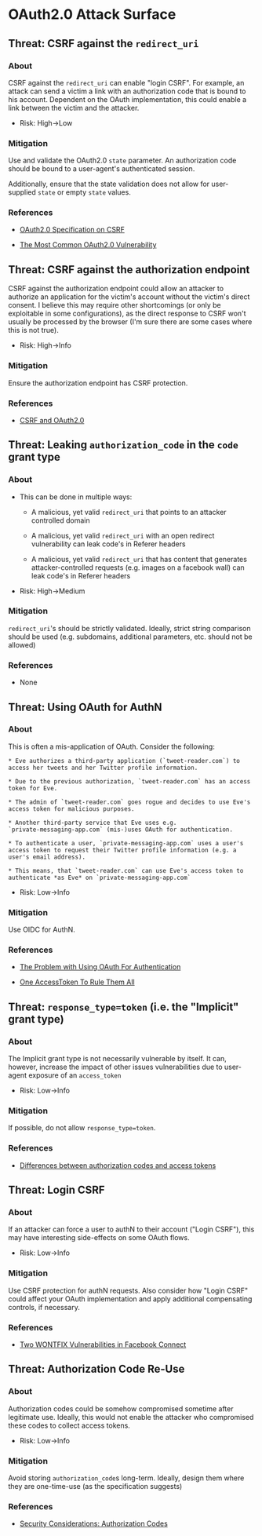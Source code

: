 # OAuth2.0 Attack Surface

## Threat: CSRF against the `redirect_uri`

### About

CSRF against the `redirect_uri` can enable "login CSRF". For example, an attack
can send a victim a link with an authorization code that is bound to his
account. Dependent on the OAuth implementation, this could enable a link
between the victim and the attacker.

* Risk: High->Low

### Mitigation

Use and validate the OAuth2.0 `state` parameter. An authorization code should
be bound to a user-agent's authenticated session.

Additionally, ensure that the state validation does not allow for user-supplied
`state` or empty `state` values.

### References

* [OAuth2.0 Specification on CSRF](https://tools.ietf.org/html/rfc6749#section-10.12)

* [The Most Common OAuth2.0 Vulnerability](https://homakov.blogspot.com/2012/07/saferweb-most-common-oauth2.html)

## Threat: CSRF against the authorization endpoint

CSRF against the authorization endpoint could allow an attacker to authorize an
application for the victim's account without the victim's direct consent. I
believe this may require other shortcomings (or only be exploitable in some
configurations), as the direct response to CSRF won't usually be processed by
the browser (I'm sure there are some cases where this is not true).

* Risk: High->Info

### Mitigation

Ensure the authorization endpoint has CSRF protection.

### References

* [CSRF and OAuth2.0](https://spring.io/blog/2011/11/30/cross-site-request-forgery-and-oauth2)

## Threat: Leaking `authorization_code` in the `code` grant type

### About 

* This can be done in multiple ways:

    * A malicious, yet valid `redirect_uri` that points to an attacker
    controlled domain

    * A malicious, yet valid `redirect_uri` with an open redirect
    vulnerability can leak code's in Referer headers

    * A malicious, yet valid `redirect_uri` that has content that generates
    attacker-controlled requests (e.g. images on a facebook wall) can leak
    code's in Referer headers

* Risk: High->Medium

### Mitigation

`redirect_uri`'s should be strictly validated. Ideally, strict string
comparison should be used (e.g. subdomains, additional parameters, etc. should
not be allowed)

### References

* None

## Threat: Using OAuth for AuthN

### About 

This is often a mis-application of OAuth. Consider the following:

    * Eve authorizes a third-party application (`tweet-reader.com`) to
    access her tweets and her Twitter profile information.

    * Due to the previous authorization, `tweet-reader.com` has an access
    token for Eve.

    * The admin of `tweet-reader.com` goes rogue and decides to use Eve's
    access token for malicious purposes.

    * Another third-party service that Eve uses e.g.
    `private-messaging-app.com` (mis-)uses OAuth for authentication.

    * To authenticate a user, `private-messaging-app.com` uses a user's
    access token to request their Twitter profile information (e.g. a
    user's email address).

    * This means, that `tweet-reader.com` can use Eve's access token to
    authenticate *as Eve* on `private-messaging-app.com`

* Risk: Low->Info

### Mitigation

Use OIDC for AuthN.

### References

* [The Problem with Using OAuth For Authentication](http://www.thread-safe.com/2012/01/problem-with-oauth-for-authentication.html)

* [One AccessToken To Rule Them All](https://homakov.blogspot.com/2012/08/oauth2-one-accesstoken-to-rule-them-all.html)

## Threat: `response_type=token` (i.e. the "Implicit" grant type)

### About

The Implicit grant type is not necessarily vulnerable by itself. It can,
however, increase the impact of other issues vulnerabilities due to
user-agent exposure of an `access_token`

* Risk: Low->Info

### Mitigation

If possible, do not allow `response_type=token`.

### References

* [Differences between authorization codes and access tokens](https://stackoverflow.com/questions/8666316/facebook-oauth-2-0-code-and-token)

## Threat: Login CSRF

### About 

If an attacker can force a user to authN to their account ("Login CSRF"),
this may have interesting side-effects on some OAuth flows.

* Risk: Low->Info

### Mitigation

Use CSRF protection for authN requests. Also consider how "Login CSRF" could
affect your OAuth implementation and apply additional compensating controls, if
necessary.

### References
    
* [Two WONTFIX Vulnerabilities in Facebook Connect](https://homakov.blogspot.com/2014/01/two-severe-wontfix-vulnerabilities-in.html)

## Threat: Authorization Code Re-Use

### About

Authorization codes could be somehow compromised sometime after legitimate use.
Ideally, this would not enable the attacker who compromised these codes to
collect access tokens.

* Risk: Low->Info

### Mitigation

Avoid storing `authorization_code`s long-term. Ideally, design them where they
are one-time-use (as the specification suggests)

### References

* [Security Considerations: Authorization Codes](https://tools.ietf.org/html/rfc6749#section-10.5)
